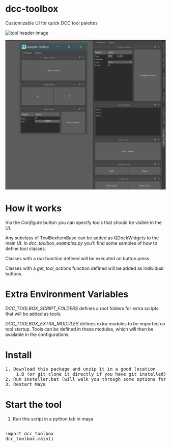 # dcc-toolbox
Customizable UI for quick DCC tool palettes

![tool header image](docs/showcase.gif)

![tool header image](docs/header_image.png)

# How it works
Via the *Configure* button you can specify tools that should be visible in the UI.

Any subclass of ToolBoxItemBase can be added as QDockWidgets to the main UI.
In *dcc_toolbox_examples.py* you'll find some samples of how to define tool classes.

Classes with a *run* function defined will be executed on button press.

Classes with a *get_tool_actions* function defined will be added as individual buttons.


# Extra Environment Variables

*DCC_TOOLBOX_SCRIPT_FOLDERS* defines a root folders for extra scripts that will be added as tools.

*DCC_TOOLBOX_EXTRA_MODULES* defines extra modules to be imported on tool startup. Tools can be defined in these modules, which will then be available in the configurations.  


# Install

<pre>
1. Download this package and unzip it in a good location 
    1.B (or git clone it directly if you have git installed)
2. Run installer.bat (will walk you through some options for install)
3. Restart Maya
</pre>

# Start the tool
1. Run this script in a python tab in maya

<pre>

import dcc_toolbox
dcc_toolbox.main()

</pre>



